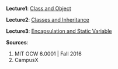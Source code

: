 **Lecture1**: [Class and Object](https://github.com/Abeer-Rahman/OOP-in-python/blob/main/Lecture1_Object_Oriented_Programming(Class_and_Object)_ipynb.ipynb)

**Lecture2**: [Classes and Inheritance](https://github.com/Abeer-Rahman/OOP-in-python/blob/main/L2_Classes_and_Inheritance.ipynb)

**Lecture3**: [Encapsulation and Static Variable](https://github.com/Abeer-Rahman/OOP-in-python/blob/main/Lecture3_Encapculation_and_Static_Keyword.ipynb)


**Sources**: 
1. MIT OCW 6.0001 | Fall 2016
2. CampusX
   


